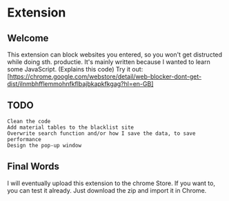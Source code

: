 # Extension

## Welcome 
This extension can block websites you entered, so you won't get distructed while doing sth. productie.
It's mainly written because I wanted to learn some JavaScript. (Explains this code)
Try it out: [https://chrome.google.com/webstore/detail/web-blocker-dont-get-dist/ilnmbhfflemmohnfkflbajbkapkfkgag?hl=en-GB]

## TODO
```
Clean the code
Add material tables to the blacklist site
Overwrite search function and/or how I save the data, to save performance
Design the pop-up window
```

## Final Words
I will eventually upload this extension to the chrome Store.
If you want to, you can test it already. Just download the zip and import it in Chrome.

